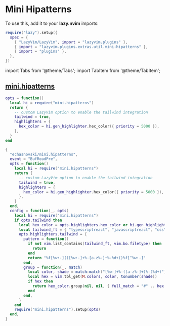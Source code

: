 # Mini Hipatterns

<!-- plugins:start -->

To use this, add it to your **lazy.nvim** imports:

```lua title="lua/config/lazy.lua" {4}
require("lazy").setup({
  spec = {
    { "LazyVim/LazyVim", import = "lazyvim.plugins" },
    { import = "lazyvim.plugins.extras.util.mini-hipatterns" },
    { import = "plugins" },
  },
})
```

import Tabs from '@theme/Tabs';
import TabItem from '@theme/TabItem';

## [mini.hipatterns](https://github.com/echasnovski/mini.hipatterns)

<Tabs>

<TabItem value="opts" label="Options">

```lua
opts = function()
  local hi = require("mini.hipatterns")
  return {
    -- custom LazyVim option to enable the tailwind integration
    tailwind = true,
    highlighters = {
      hex_color = hi.gen_highlighter.hex_color({ priority = 5000 }),
    },
  }
end
```

</TabItem>


<TabItem value="code" label="Full Spec">

```lua
{
  "echasnovski/mini.hipatterns",
  event = "BufReadPre",
  opts = function()
    local hi = require("mini.hipatterns")
    return {
      -- custom LazyVim option to enable the tailwind integration
      tailwind = true,
      highlighters = {
        hex_color = hi.gen_highlighter.hex_color({ priority = 5000 }),
      },
    }
  end,
  config = function(_, opts)
    local hi = require("mini.hipatterns")
    if opts.tailwind then
      local hex_color = opts.highlighters.hex_color or hi.gen_highlighter.hex_color({ priority = 5000 })
      local tailwind_ft = { "typescriptreact", "javascriptreact", "css", "javascript", "typescript", "html" }
      opts.highlighters.tailwind = {
        pattern = function()
          if not vim.list_contains(tailwind_ft, vim.bo.filetype) then
            return
          end
          return "%f[%w:-]()[%w:-]+%-[a-z%-]+%-%d+()%f[^%w:-]"
        end,
        group = function(_, match)
          local color, shade = match:match("[%w-]+%-([a-z%-]+)%-(%d+)")
          local hex = vim.tbl_get(M.colors, color, tonumber(shade))
          if hex then
            return hex_color.group(nil, nil, { full_match = "#" .. hex })
          end
        end,
      }
    end
    require("mini.hipatterns").setup(opts)
  end,
}
```

</TabItem>

</Tabs>

<!-- plugins:end -->
